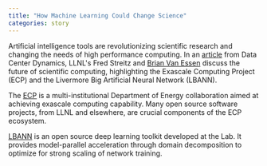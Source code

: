 ```yaml
---
title: "How Machine Learning Could Change Science"
categories: story
---
```


Artificial intelligence tools are revolutionizing scientific research and changing the needs of high performance computing. In an [article](https://www.datacenterdynamics.com/analysis/how-machine-learning-could-change-science/) from Data Center Dynamics, LLNL's Fred Streitz and [Brian Van Essen](https://github.com/bvanessen) discuss the future of scientific computing, highlighting the Exascale Computing Project (ECP) and the Livermore Big Artificial Neural Network (LBANN).

The [ECP](https://exascale.llnl.gov/) is a multi-institutional Department of Energy collaboration aimed at achieving exascale computing capability. Many open source software projects, from LLNL and elsewhere, are crucial components of the ECP ecosystem.

[LBANN](https://github.com/LLNL/lbann) is an open source deep learning toolkit developed at the Lab. It provides model-parallel acceleration through domain decomposition to optimize for strong scaling of network training.
